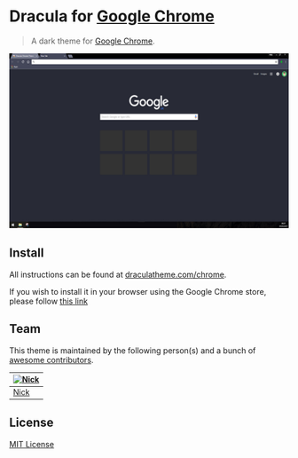 # Dracula for [Google Chrome](https://chrome.google.com/webstore/detail/dracula-chrome-theme/gfapcejdoghpoidkfodoiiffaaibpaem?utm_source=chrome-ntp-icon)

> A dark theme for [Google Chrome](https://chrome.google.com/webstore/detail/dracula-chrome-theme/gfapcejdoghpoidkfodoiiffaaibpaem?utm_source=chrome-ntp-icon).

![Screenshot](./Screenshots/screen1.jpg)

## Install

All instructions can be found at [draculatheme.com/chrome](https://draculatheme.com/chrome).

If you wish to install it in your browser using the Google Chrome store, please follow [this link](https://chrome.google.com/webstore/detail/dracula-chrome-theme/gfapcejdoghpoidkfodoiiffaaibpaem?utm_source=chrome-ntp-icon) 

## Team

This theme is maintained by the following person(s) and a bunch of [awesome contributors](https://github.com/dracula/template/graphs/contributors).

[![Nick](https://avatars2.githubusercontent.com/u/9289704?v=3&s=70)](https://github.com/ukarim) |
--- |
[Nick](https://github.com/nickimola)|

## License

[MIT License](./LICENSE)

